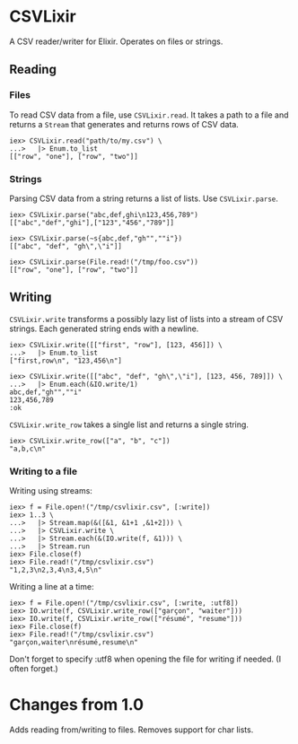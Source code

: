# CSVLixir

A CSV reader/writer for Elixir. Operates on files or strings.

## Reading

### Files

To read CSV data from a file, use `CSVLixir.read`. It takes a path to a file
and returns a `Stream` that generates and returns rows of CSV data.

    iex> CSVLixir.read("path/to/my.csv") \
    ...>   |> Enum.to_list
    [["row", "one"], ["row", "two"]]
    
### Strings

Parsing CSV data from a string returns a list of lists. Use
`CSVLixir.parse`.

    iex> CSVLixir.parse("abc,def,ghi\n123,456,789")
    [["abc","def","ghi"],["123","456","789"]]

    iex> CSVLixir.parse(~s{abc,def,"gh"",""i"})
    [["abc", "def", "gh\",\"i"]]

    iex> CSVLixir.parse(File.read!("/tmp/foo.csv"))
    [["row", "one"], ["row", "two"]]

## Writing

`CSVLixir.write` transforms a possibly lazy list of lists into a stream of
CSV strings. Each generated string ends with a newline.

    iex> CSVLixir.write([["first", "row"], [123, 456]]) \
    ...>   |> Enum.to_list
    ["first,row\n", "123,456\n"]

    iex> CSVLixir.write([["abc", "def", "gh\",\"i"], [123, 456, 789]]) \
    ...>   |> Enum.each(&IO.write/1)
    abc,def,"gh"",""i"
    123,456,789
    :ok

`CSVLixir.write_row` takes a single list and returns a single string.

    iex> CSVLixir.write_row(["a", "b", "c"])
    "a,b,c\n"

### Writing to a file

Writing using streams:

    iex> f = File.open!("/tmp/csvlixir.csv", [:write])
    iex> 1..3 \
    ...>   |> Stream.map(&([&1, &1+1 ,&1+2])) \
    ...>   |> CSVLixir.write \
    ...>   |> Stream.each(&(IO.write(f, &1))) \
    ...>   |> Stream.run
    iex> File.close(f)
    iex> File.read!("/tmp/csvlixir.csv")
    "1,2,3\n2,3,4\n3,4,5\n"

Writing a line at a time:

    iex> f = File.open!("/tmp/csvlixir.csv", [:write, :utf8])
    iex> IO.write(f, CSVLixir.write_row(["garçon", "waiter"]))
    iex> IO.write(f, CSVLixir.write_row(["résumé", "resume"]))
    iex> File.close(f)
    iex> File.read!("/tmp/csvlixir.csv")
    "garçon,waiter\nrésumé,resume\n"

Don't forget to specify :utf8 when opening the file for writing if needed.
(I often forget.)

# Changes from 1.0

Adds reading from/writing to files. Removes support for char lists.

